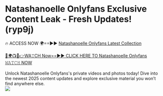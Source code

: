 # Natashanoelle Onlyfans Exclusive Content Leak - Fresh Updates! (ryp9j)

🔥 ACCESS NOW 🌍==►► <a href="https://tinyurl.com/kvy9nzfs" rel="nofollow">Natashanoelle Onlyfans Latest Collection</a>
<br><br>
[🔴🌍📺📱👉WA𝚃CH Now==►► CLICK HERE TO Natashanoelle Onlyfans 𝚆𝙰𝚃𝙲𝙷 NOW](https://tinyurl.com/kvy9nzfs)
<br><br>
Unlock Natashanoelle Onlyfans's private videos and photos today! Dive into the newest 2025 content updates and explore exclusive material you won’t find anywhere else.
<br>
<a href="https://tinyurl.com/kvy9nzfs" rel="nofollow" data-target="animated-image.originalLink"><img src="https://camo.githubusercontent.com/8a4f000d20f83aca3bf7ec5f350d767afa0574a8a352519fd8cfa583a6f93a33/68747470733a2f2f692e696d6775722e636f6d2f644a486b345a712e676966" data-canonical-src="https://i.imgur.com/dJHk4Zq.gif" style="max-width: 100%; display: inline-block;" data-target="animated-image.originalImage"></a>
<br>
